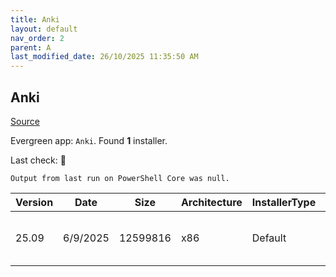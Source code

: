 ```yaml
---
title: Anki
layout: default
nav_order: 2
parent: A
last_modified_date: 26/10/2025 11:35:50 AM
---
```


## Anki

[Source](https://github.com/ankitects/anki/)

Evergreen app: `Anki`. Found **1** installer.

Last check: 🔴
```
Output from last run on PowerShell Core was null.
```

| Version | Date     | Size     | Architecture | InstallerType | Type | URI                                                                                                                                                                                    |
| ------- | -------- | -------- | ------------ | ------------- | ---- | -------------------------------------------------------------------------------------------------------------------------------------------------------------------------------------- |
| 25.09   | 6/9/2025 | 12599816 | x86          | Default       | exe  | [https://github.com/ankitects/anki/releases/download/25.09/anki-launcher-25.09-windows.exe](https://github.com/ankitects/anki/releases/download/25.09/anki-launcher-25.09-windows.exe) |
